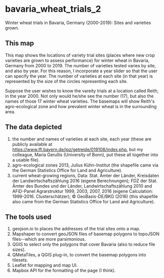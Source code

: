 # bavaria_wheat_trials_2
Winter wheat trials in Bavaria, Germany (2000-2019): Sites and varieties grown.
## This map
This map shows the locations of variety trial sites (places where new crop varieties are grown to assess performance) for winter wheat in Bavaria, Germany from 2000 to 2019. The number of varieties tested varies by site, and also by year. For this reason, I incorporate a year slider so that the user can specify the year. The number of varieties at each site (in that year) is represented by the size of the circles representing each site. 

Suppose the user wishes to know the vareity trials at a location called Reith, in the year 2000. Not only would he/she see the number (17), but also the names of those 17 winter wheat varieties. The basemaps will show Reith's agro-ecological zone and how prevalent winter wheat is in the surrounding area.

## The data depicted
1. the number and names of varieties at each site, each year (these are publicly available at https://www.lfl.bayern.de/ipz/getreide/019108/index.php, but my colleague, Maria Gerullis (University of Bonn), put these all together into a usable file).
2. agro-ecological zones 2013, Julius Kühn-Institut (the shapefile came via the German Statistics Office for Land and Agriculture).
3. current wheat-growing regions, Data: Stat. Ämter der Länder, Kreisdaten der Landwirtschaftszählung 2016 (eigene Berechnungen);
                    FDZ der Stat. Ämter des Bundes und der Länder, Landwirtschaftszählung 2010 and AFiD-Panel
                    Agrarstruktur 1999, 2003, 2007, 2016 (eigene Calculation: 1999-2016. Clusterschätzer);
                    © GeoBasis-DE/BKG (2016) (this shapefile also came from the German Statistics Office for Land and Agriculture).

## The tools used
1. geojson.io to places the addresses of the trial sites onto a map.
2. Mapshaper to convert geoJSON files of basemap polygons to topoJSON files--which are more parsimonious.
3. QGIS to select only the polygons that cover Bavaria (also to reduce file sizes).
4. QMetaTiles, a QGIS plug-in, to convert the basemap polygons into tilesets.
5. Leaflet for mapping and map UI.
6. Mapbox API for the formatting of the page (I think).

